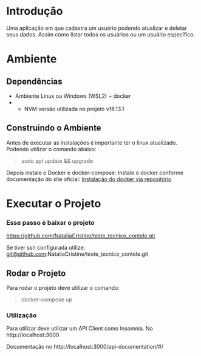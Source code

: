 # Introdução

Uma aplicação em que cadastra um usuário podendo atualizar e deletar seus dados. Assim como listar todos os usuários ou um usuário específico.

# Ambiente

## Dependências

- Ambiente Linux ou Windows (WSL2) + docker
- - NVM versão utilizada no projeto v16.13.1

## Construindo o Ambiente

Antes de executar as instalações é importante ter o linux atualizado. Podendo utilizar o comando abaixo:

> sudo apt update && upgrade

Depois instale o Docker e docker-compose:
Instale o docker conforme documentação do site oficial:
[Instalação do docker via repositório](http://docs.docker.com/engine/install/ubuntu/#install-using-the-repository)

# Executar o Projeto

### Esse passo é baixar o projeto

https://github.com/NataliaCristine/teste_tecnico_contele.git

Se tiver ssh configurada utilize:
git@github.com:NataliaCristine/teste_tecnico_contele.git

## Rodar o Projeto

Para rodar o projeto deve utilizar o comando:

> docker-compose up

### Utilização

Para utilizar deve utilizar um API Client como Insomnia. No http://localhost:3000

Documentação no http://localhost:3000/api-documentation/#/
